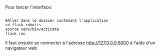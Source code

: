 Pour lancer l'interface:

<code>
#Aller dans le dossier contenant l'application
cd flask_robotis
source venv/bin/activate
flask run
</code>

Il faut ensuite se connecter à l'adresse http://127.0.0.0:5000 à l'aide d'un navigateur web
